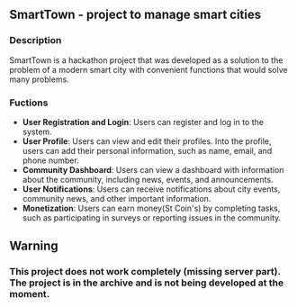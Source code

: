 ## SmartTown - project to manage smart cities

### Description
SmartTown is a hackathon project 
that was developed as a solution to the problem of 
a modern smart city with convenient functions that 
would solve many problems.

### Fuctions
- **User Registration and Login**: Users can register and log in to the system.
- **User Profile**: Users can view and edit their profiles. Into the profile, 
  users can add their personal information, such as name, email, and phone number. 
- **Community Dashboard**: Users can view a dashboard with information about the community, 
  including news, events, and announcements.
- **User Notifications**: Users can receive notifications about city events, 
  community news, and other important information.
- **Monetization**: Users can earn money(St Coin's) by completing tasks, 
  such as participating in surveys or reporting issues in the community.



## Warning
### This project does not work completely (missing server part). The project is in the archive and is not being developed at the moment.
